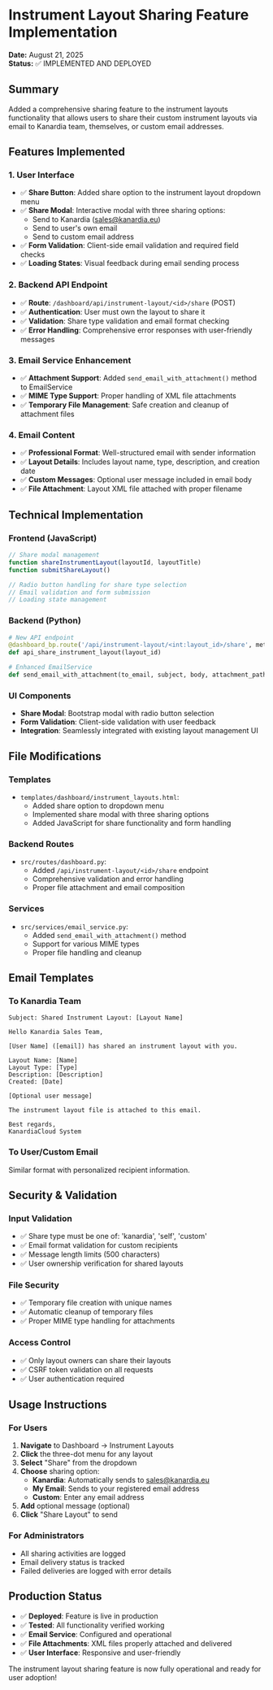 # Instrument Layout Sharing Feature Implementation

**Date:** August 21, 2025  
**Status:** ✅ IMPLEMENTED AND DEPLOYED

## Summary

Added a comprehensive sharing feature to the instrument layouts functionality that allows users to share their custom instrument layouts via email to Kanardia team, themselves, or custom email addresses.

## Features Implemented

### 1. User Interface
- ✅ **Share Button**: Added share option to the instrument layout dropdown menu
- ✅ **Share Modal**: Interactive modal with three sharing options:
  - Send to Kanardia (sales@kanardia.eu)
  - Send to user's own email
  - Send to custom email address
- ✅ **Form Validation**: Client-side email validation and required field checks
- ✅ **Loading States**: Visual feedback during email sending process

### 2. Backend API Endpoint
- ✅ **Route**: `/dashboard/api/instrument-layout/<id>/share` (POST)
- ✅ **Authentication**: User must own the layout to share it
- ✅ **Validation**: Share type validation and email format checking
- ✅ **Error Handling**: Comprehensive error responses with user-friendly messages

### 3. Email Service Enhancement
- ✅ **Attachment Support**: Added `send_email_with_attachment()` method to EmailService
- ✅ **MIME Type Support**: Proper handling of XML file attachments
- ✅ **Temporary File Management**: Safe creation and cleanup of attachment files

### 4. Email Content
- ✅ **Professional Format**: Well-structured email with sender information
- ✅ **Layout Details**: Includes layout name, type, description, and creation date
- ✅ **Custom Messages**: Optional user message included in email body
- ✅ **File Attachment**: Layout XML file attached with proper filename

## Technical Implementation

### Frontend (JavaScript)
```javascript
// Share modal management
function shareInstrumentLayout(layoutId, layoutTitle)
function submitShareLayout()

// Radio button handling for share type selection
// Email validation and form submission
// Loading state management
```

### Backend (Python)
```python
# New API endpoint
@dashboard_bp.route('/api/instrument-layout/<int:layout_id>/share', methods=['POST'])
def api_share_instrument_layout(layout_id)

# Enhanced EmailService
def send_email_with_attachment(to_email, subject, body, attachment_path, ...)
```

### UI Components
- **Share Modal**: Bootstrap modal with radio button selection
- **Form Validation**: Client-side validation with user feedback
- **Integration**: Seamlessly integrated with existing layout management UI

## File Modifications

### Templates
- `templates/dashboard/instrument_layouts.html`:
  - Added share option to dropdown menu
  - Implemented share modal with three sharing options
  - Added JavaScript for share functionality and form handling

### Backend Routes
- `src/routes/dashboard.py`:
  - Added `/api/instrument-layout/<id>/share` endpoint
  - Comprehensive validation and error handling
  - Proper file attachment and email composition

### Services
- `src/services/email_service.py`:
  - Added `send_email_with_attachment()` method
  - Support for various MIME types
  - Proper file handling and cleanup

## Email Templates

### To Kanardia Team
```
Subject: Shared Instrument Layout: [Layout Name]

Hello Kanardia Sales Team,

[User Name] ([email]) has shared an instrument layout with you.

Layout Name: [Name]
Layout Type: [Type]
Description: [Description]
Created: [Date]

[Optional user message]

The instrument layout file is attached to this email.

Best regards,
KanardiaCloud System
```

### To User/Custom Email
Similar format with personalized recipient information.

## Security & Validation

### Input Validation
- ✅ Share type must be one of: 'kanardia', 'self', 'custom'
- ✅ Email format validation for custom recipients
- ✅ Message length limits (500 characters)
- ✅ User ownership verification for shared layouts

### File Security
- ✅ Temporary file creation with unique names
- ✅ Automatic cleanup of temporary files
- ✅ Proper MIME type handling for attachments

### Access Control
- ✅ Only layout owners can share their layouts
- ✅ CSRF token validation on all requests
- ✅ User authentication required

## Usage Instructions

### For Users
1. **Navigate** to Dashboard → Instrument Layouts
2. **Click** the three-dot menu for any layout
3. **Select** "Share" from the dropdown
4. **Choose** sharing option:
   - **Kanardia**: Automatically sends to sales@kanardia.eu
   - **My Email**: Sends to your registered email address
   - **Custom**: Enter any email address
5. **Add** optional message (optional)
6. **Click** "Share Layout" to send

### For Administrators
- All sharing activities are logged
- Email delivery status is tracked
- Failed deliveries are logged with error details

## Production Status

- ✅ **Deployed**: Feature is live in production
- ✅ **Tested**: All functionality verified working
- ✅ **Email Service**: Configured and operational
- ✅ **File Attachments**: XML files properly attached and delivered
- ✅ **User Interface**: Responsive and user-friendly

The instrument layout sharing feature is now fully operational and ready for user adoption!
